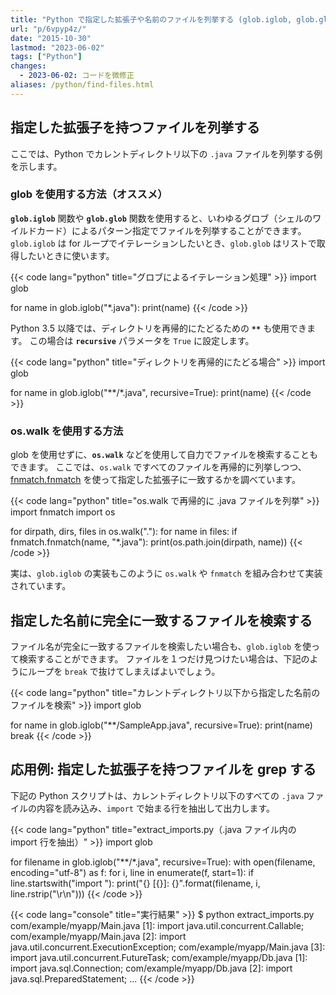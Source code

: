```yaml
---
title: "Python で指定した拡張子や名前のファイルを列挙する (glob.iglob, glob.glob)"
url: "p/6vpyp4z/"
date: "2015-10-30"
lastmod: "2023-06-02"
tags: ["Python"]
changes:
  - 2023-06-02: コードを微修正
aliases: /python/find-files.html
---
```


指定した拡張子を持つファイルを列挙する
----

ここでは、Python でカレントディレクトリ以下の `.java` ファイルを列挙する例を示します。

### glob を使用する方法（オススメ）

__`glob.iglob`__ 関数や __`glob.glob`__ 関数を使用すると、いわゆるグロブ（シェルのワイルドカード）によるパターン指定でファイルを列挙することができます。
`glob.iglob` は for ループでイテレーションしたいとき、`glob.glob` はリストで取得したいときに使います。

{{< code lang="python" title="グロブによるイテレーション処理" >}}
import glob

for name in glob.iglob("*.java"):
    print(name)
{{< /code >}}

Python 3.5 以降では、ディレクトリを再帰的にたどるための __`**`__ も使用できます。
この場合は __`recursive`__ パラメータを `True` に設定します。

{{< code lang="python" title="ディレクトリを再帰的にたどる場合" >}}
import glob

for name in glob.iglob("**/*.java", recursive=True):
    print(name)
{{< /code >}}

### os.walk を使用する方法

glob を使用せずに、__`os.walk`__ などを使用して自力でファイルを検索することもできます。
ここでは、`os.walk` ですべてのファイルを再帰的に列挙しつつ、[fnmatch.fnmatch](https://docs.python.org/ja/3/library/fnmatch.html) を使って指定した拡張子に一致するかを調べています。

{{< code lang="python" title="os.walk で再帰的に .java ファイルを列挙" >}}
import fnmatch
import os

for dirpath, dirs, files in os.walk("."):
    for name in files:
        if fnmatch.fnmatch(name, "*.java"):
            print(os.path.join(dirpath, name))
{{< /code >}}

実は、`glob.iglob` の実装もこのように `os.walk` や `fnmatch` を組み合わせて実装されています。


指定した名前に完全に一致するファイルを検索する
----

ファイル名が完全に一致するファイルを検索したい場合も、`glob.iglob` を使って検索することができます。
ファイルを１つだけ見つけたい場合は、下記のようにループを `break` で抜けてしまえばよいでしょう。

{{< code lang="python" title="カレントディレクトリ以下から指定した名前のファイルを検索" >}}
import glob

for name in glob.iglob("**/SampleApp.java", recursive=True):
    print(name)
    break
{{< /code >}}


応用例: 指定した拡張子を持つファイルを grep する
----

下記の Python スクリプトは、カレントディレクトリ以下のすべての `.java` ファイルの内容を読み込み、`import` で始まる行を抽出して出力します。

{{< code lang="python" title="extract_imports.py（.java ファイル内の import 行を抽出）" >}}
import glob

for filename in glob.iglob("**/*.java", recursive=True):
    with open(filename, encoding="utf-8") as f:
        for i, line in enumerate(f, start=1):
            if line.startswith("import "):
                print("{} [{}]: {}".format(filename, i, line.rstrip("\r\n")))
{{< /code >}}

{{< code lang="console" title="実行結果" >}}
$ python extract_imports.py
com/example/myapp/Main.java [1]: import java.util.concurrent.Callable;
com/example/myapp/Main.java [2]: import java.util.concurrent.ExecutionException;
com/example/myapp/Main.java [3]: import java.util.concurrent.FutureTask;
com/example/myapp/Db.java [1]: import java.sql.Connection;
com/example/myapp/Db.java [2]: import java.sql.PreparedStatement;
...
{{< /code >}}

